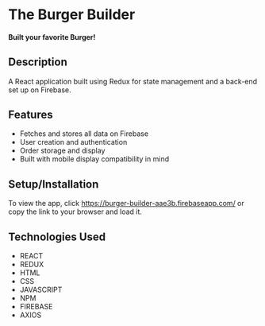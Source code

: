 # The Burger Builder

#### Built your favorite Burger! 

## Description
A React application built using Redux for state management and a back-end set up on Firebase.  

## Features
*	Fetches and stores all data on Firebase
*	User creation and authentication
*	Order storage and display
*	Built with mobile display compatibility in mind


## Setup/Installation
To view the app, click https://burger-builder-aae3b.firebaseapp.com/ or copy the link to your browser and load it.

## Technologies Used

*	REACT
*	REDUX
*	HTML	
*	CSS
*	JAVASCRIPT
*	NPM
*	FIREBASE
*	AXIOS
